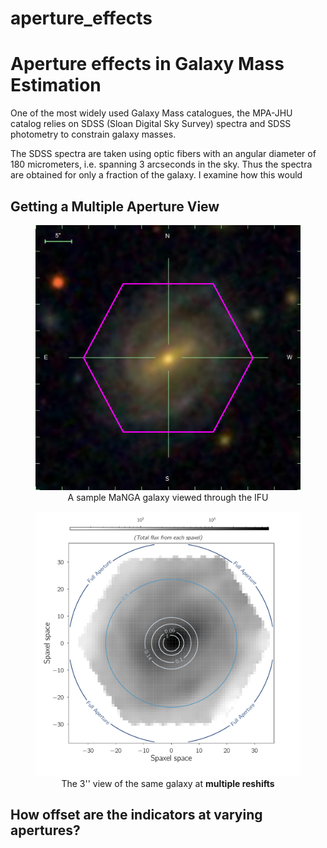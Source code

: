 # aperture_effects
<h1>Aperture effects in Galaxy Mass Estimation</h1>

One of the most widely used Galaxy Mass catalogues,
the MPA-JHU catalog relies on SDSS (Sloan Digital Sky Survey)
spectra and SDSS photometry to constrain galaxy masses.

The SDSS spectra are taken using optic fibers with
an angular diameter of 180 micrometers, i.e. spanning 3 arcseconds
in the sky. Thus the spectra are obtained for only a fraction
of the galaxy. I examine how this would

<h2> Getting a Multiple Aperture View </h2>

<figure>
    <center>
        <img src="images/manga_9890_12702.png"
			 alt="manga_9890_12702"
			 style="width: 500px;"/>
        <figcaption> A sample MaNGA galaxy viewed
         through the IFU </figcaption>
    </center>
</figure>

<figure>
    <center>
        <img src="images/gal_aperture_redshifts.pdf"
			 alt="gal_aperture_redshifts"
			 style="width: 500px;"/>
        <figcaption> The 3'' view of the same galaxy at
         <b>multiple reshifts </b></figcaption>
    </center>
</figure>

<h2> How offset are the indicators at varying apertures? </h2>

